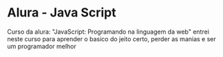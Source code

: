 # Alura - Java Script
Curso da alura: "JavaScript: Programando na linguagem da web"
entrei neste curso para aprender o basico do jeito certo, perder as manias e ser um programador melhor
